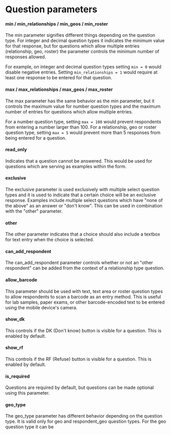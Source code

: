# Question parameters

#### min / min_relationships / min_geos / min_roster
The min parameter signifies different things depending on the question type. For integer and decimal question types it 
indicates the minimum value for that response, but for questions which allow multiple entries (relationship, geo, 
roster) the parameter controls the minimum number of responses allowed. 

For example, on integer and decimal question types setting `min = 0` would disable negative entries. Setting 
`min_relationships = 1` would require at least one response to be entered for that question.

#### max / max_relationships / max_geos / max_roster
The max parameter has the same behavior as the min parameter, but it controls the maximum value for number question 
types and the maximum number of entries for questions which allow multiple entries.

For a number question type, setting `max = 100` would prevent respondents from entering a number larger than 100. For a 
relationship, geo or roster question type, setting `max = 5` would prevent more than 5 responses from being entered for 
a question.

#### read_only
Indicates that a question cannot be answered. This would be used for questions which are serving as examples within the 
form.

#### exclusive
The exclusive parameter is used exclusively with multiple select question types and it is used to indicate that a 
certain choice will be an exclusive response. Examples include multiple select questions which have "none of the above" 
as an answer or "don't know". This can be used in combination with the "other" parameter. 

#### other
The other parameter indicates that a choice should also include a textbox for text entry when the choice is selected.

#### can_add_respondent
The can_add_respondent parameter controls whether or not an "other respondent" can be added from the context of a 
relationship type question.

#### allow_barcode
This parameter should be used with text, text area or roster question types to allow respondents to scan a barcode as an 
entry method. This is useful for lab samples, paper exams, or other barcode-encoded text to be entered using the mobile 
device's camera.

#### show_dk
This controls if the DK (Don't know) button is visible for a question. This is enabled by default.

#### show_rf
This controls if the RF (Refuse) button is visible for a question. This is enabled by default.

#### is_required
Questions are required by default, but questions can be made optional using this parameter.

#### geo_type
The geo_type parameter has different behavior depending on the question type. It is valid only for geo and 
respondent_geo question types. For the geo question type it can be
